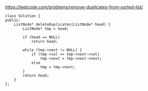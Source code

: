 https://leetcode.com/problems/remove-duplicates-from-sorted-list/

```
class Solution {
public:
    ListNode* deleteDuplicates(ListNode* head) {
        ListNode* tmp = head;

        if (head == NULL)
            return head;

        while (tmp->next != NULL) {
            if (tmp->val == tmp->next->val)
                tmp->next = tmp->next->next;
            else
                tmp = tmp->next;
        }
        return head;
    }
};
```
